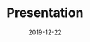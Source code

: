 ---
title: "Presentation"
date: "2019-12-22"
typingPartOne: "Hi, I’m Kevin"
contentPartOne: "Ingenious Software Engineer 👨‍💻"
contentPartTwo: "Enthusiastic Open Sourcerer 🧙"
contentPartThree: "Proud Dad of Ghost 🐶"
---